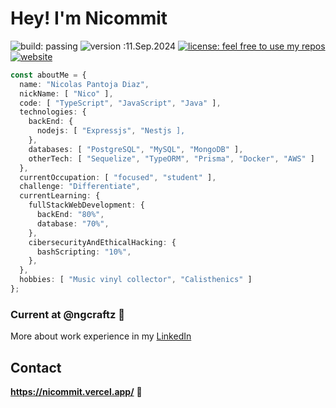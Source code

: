 # Hey! I'm Nicommit
![build: passing](https://img.shields.io/badge/build-passing-success) ![version :11.Sep.2024](https://img.shields.io/badge/version-11.Sep.2024-informational) [![license: feel free to use my repos](https://img.shields.io/badge/license-feel%20free%20to%20use%20my%20repos-success)](https://github.com/niccommit) [![website](https://img.shields.io/badge/website-informational)](https://nicommit.vercel.app)

```typescript
const aboutMe = {
  name: "Nicolas Pantoja Diaz",
  nickName: [ "Nico" ],
  code: [ "TypeScript", "JavaScript", "Java" ],
  technologies: {
    backEnd: {
      nodejs: [ "Expressjs", "Nestjs ],
    },
    databases: [ "PostgreSQL", "MySQL", "MongoDB" ],  
    otherTech: [ "Sequelize", "TypeORM", "Prisma", "Docker", "AWS" ]
  },
  currentOccupation: [ "focused", "student" ],
  challenge: "Differentiate",
  currentLearning: {
    fullStackWebDevelopment: {
      backEnd: "80%",
      database: "70%",
    },
    cibersecurityAndEthicalHacking: {
      bashScripting: "10%",
    },
  },
  hobbies: [ "Music vinyl collector", "Calisthenics" ]
};
```

### Current at @ngcraftz 👔

More about work experience in my [LinkedIn](https://www.linkedin.com/in/nicopantojadiaz/)

## Contact
**https://nicommit.vercel.app/** 🚡
